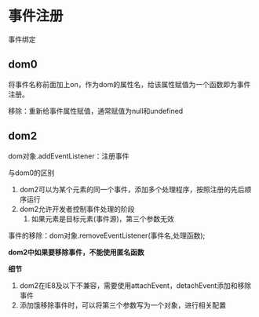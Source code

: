 # 事件注册

事件绑定

## dom0

将事件名称前面加上on，作为dom的属性名，给该属性赋值为一个函数即为事件注册。

移除：重新给事件属性赋值，通常赋值为null和undefined

## dom2

dom对象.addEventListener：注册事件

与dom0的区别

1. dom2可以为某个元素的同一个事件，添加多个处理程序，按照注册的先后顺序运行
2. dom2允许开发者控制事件处理的阶段 
   1. 如果元素是目标元素(事件源)，第三个参数无效

事件的移除：dom对象.removeEventListener(事件名,处理函数);

**dom2中如果要移除事件，不能使用匿名函数**

**细节**

1. dom2在IE8及以下不兼容，需要使用attachEvent，detachEvent添加和移除事件
2. 添加饿移除事件时，可以将第三个参数写为一个对象，进行相关配置